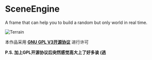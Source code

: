 # SceneEngine

A frame that can help you to build a random but only world in real time.

![Terrain](https://fdtemp.github.io/img/terrain.png)

本作品采用 [**GNU GPL V3开源协议**](https://github.com/fdtemp/SceneEngine/blob/master/LICENSE) 进行许可

**P.S. 加上GPL开源协议后突然感觉高大上了好多诶 (逃**
